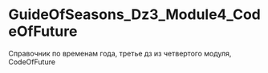 # GuideOfSeasons_Dz3_Module4_CodeOfFuture

Справочник по временам года, третье дз из четвертого модуля, CodeOfFuture
